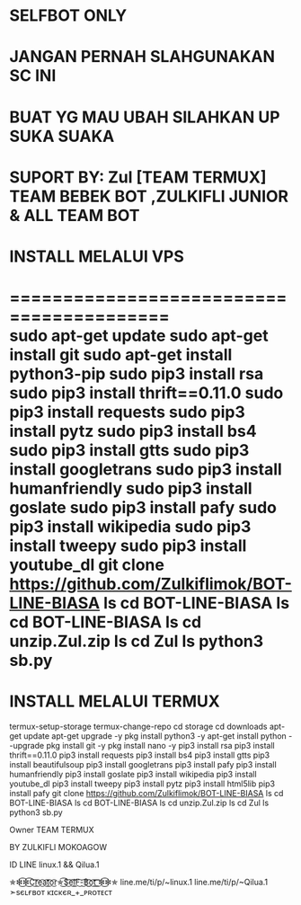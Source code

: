 # SELFBOT ONLY 
# JANGAN PERNAH SLAHGUNAKAN SC INI 
# BUAT YG MAU UBAH SILAHKAN UP SUKA SUAKA 
# SUPORT BY:  Zul [TEAM TERMUX] TEAM BEBEK BOT ,ZULKIFLI JUNIOR & ALL TEAM BOT 

# INSTALL MELALUI VPS 
=========================================  
sudo apt-get update 
sudo apt-get install git 
sudo apt-get install python3-pip 
sudo pip3 install rsa 
sudo pip3 install thrift==0.11.0 
sudo pip3 install requests 
sudo pip3 install pytz 
sudo pip3 install bs4 
sudo pip3 install gtts 
sudo pip3 install googletrans 
sudo pip3 install humanfriendly 
sudo pip3 install goslate 
sudo pip3 install pafy 
sudo pip3 install wikipedia 
sudo pip3 install tweepy 
sudo pip3 install youtube_dl 
git clone https://github.com/Zulkiflimok/BOT-LINE-BIASA
ls 
cd BOT-LINE-BIASA 
ls 
cd BOT-LINE-BIASA 
ls 
cd unzip.Zul.zip 
ls 
cd Zul 
ls 
python3 sb.py 
========================================  

# INSTALL MELALUI TERMUX 
termux-setup-storage
termux-change-repo
cd storage
cd downloads
apt-get update
apt-get upgrade -y
pkg install python3 -y 
apt-get install python --upgrade 
pkg install git -y 
pkg install nano -y 
pip3 install rsa 
pip3 install thrift==0.11.0 
pip3 install requests 
pip3 install bs4 
pip3 install gtts 
pip3 install beautifulsoup 
pip3 install googletrans 
pip3 install pafy 
pip3 install humanfriendly 
pip3 install goslate 
pip3 install wikipedia 
pip3 install youtube_dl 
pip3 install tweepy 
pip3 install pytz 
pip3 install html5lib 
pip3 install pafy 
git clone https://github.com/Zulkiflimok/BOT-LINE-BIASA
ls 
cd BOT-LINE-BIASA 
ls 
cd BOT-LINE-BIASA 
ls 
cd unzip.Zul.zip 
ls 
cd Zul 
ls 
python3 sb.py 


Owner TEAM TERMUX

BY ZULKIFLI MOKOAGOW

ID LINE linux.1 && Qilua.1

  ✯❇͜͡❇͜͡C͜͡r͜͡e͜͡a͜͡t͜͡o͜͡r✯͜͡$͜͡ë͜͡I͜͡F͜͡-͜͡฿͜͜͡͡o͜͡t͜͡ ͜͡❇͜͡❇✯
line.me/ti/p/~linux.1
line.me/ti/p/~Qilua.1
➣ѕєʟғвот κɪcκєʀ_+_ᴘʀᴏᴛᴇᴄᴛ


